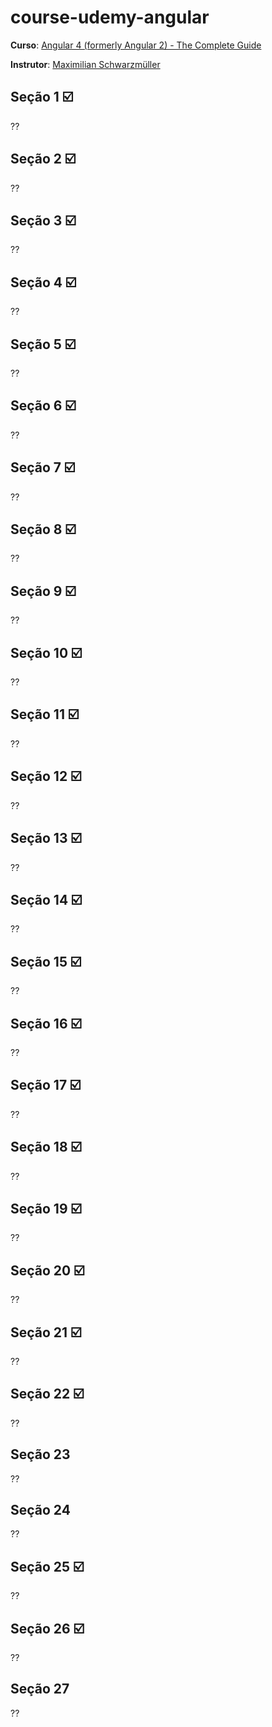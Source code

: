 # course-udemy-angular

**Curso**: [Angular 4 (formerly Angular 2) - The Complete Guide](https://www.udemy.com/the-complete-guide-to-angular-2/learn/v4/overview)

**Instrutor**: [Maximilian Schwarzmüller](https://www.udemy.com/user/maximilian-schwarzmuller/)

## Seção 1 :ballot_box_with_check:
??

## Seção 2 :ballot_box_with_check:
??

## Seção 3 :ballot_box_with_check:
??

## Seção 4 :ballot_box_with_check:
??

## Seção 5 :ballot_box_with_check:
??

## Seção 6 :ballot_box_with_check:
??

## Seção 7 :ballot_box_with_check:
??

## Seção 8 :ballot_box_with_check:
??

## Seção 9 :ballot_box_with_check:
??

## Seção 10 :ballot_box_with_check:
??

## Seção 11 :ballot_box_with_check:
??

## Seção 12 :ballot_box_with_check:
??

## Seção 13 :ballot_box_with_check:
??

## Seção 14 :ballot_box_with_check:
??

## Seção 15 :ballot_box_with_check:
??

## Seção 16 :ballot_box_with_check:
??

## Seção 17 :ballot_box_with_check:
??

## Seção 18 :ballot_box_with_check:
??

## Seção 19 :ballot_box_with_check:
??

## Seção 20 :ballot_box_with_check:
??

## Seção 21 :ballot_box_with_check:
??

## Seção 22 :ballot_box_with_check:
??

## Seção 23
??

## Seção 24
??

## Seção 25 :ballot_box_with_check:
??

## Seção 26 :ballot_box_with_check:
??

## Seção 27
??
